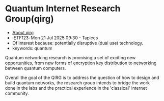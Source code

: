 # Quantum Internet Research Group(qirg)
* [About qirg](https://datatracker.ietf.org/group/qirg/about/)
* <IETFschedule>IETF123: Mon 21 Jul 2025 09:30 - Tapices</IETFschedule>
* Of interest because: potentially disruptive (dual use) technology.
* keywords: quantum

Quantum networking research is promising a set of exciting new opportunities, from new forms of encryption key distribution to networking between quantum computers.

Overall the goal of the QIRG is to address the question of how to design and build quantum networks, the research group intends to bridge the work done in the labs and the practical experience in the 'classical' Internet community. 